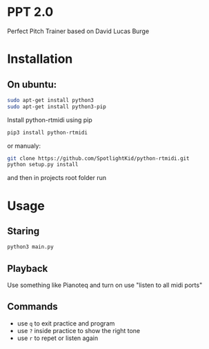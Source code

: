 # PPT 2.0
Perfect Pitch Trainer based on David Lucas Burge

# Installation

## On ubuntu:

```bash
sudo apt-get install python3
sudo apt-get install python3-pip
```
Install python-rtmidi using pip
```bash
pip3 install python-rtmidi
```
or manualy:
```bash
git clone https://github.com/SpotlightKid/python-rtmidi.git
python setup.py install
```
and then in projects root folder run

# Usage

## Staring

```bash
python3 main.py
```
## Playback

Use something like Pianoteq and turn on use "listen to all midi ports"

## Commands

- use `q` to exit practice and program
- use `?` inside practice to show the right tone
- use `r` to repet or listen again
